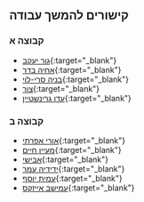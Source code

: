 ## קישורים להמשך עבודה

### קבוצה א
- [גור יעקב](https://jsfiddle.net/rb8L965v/2/){:target="_blank"}
- [אחיה בדר](https://jsfiddle.net/hyev4L0f/5/){:target="_blank"}
- [בניה סרי-לוי](https://jsfiddle.net/jvbdax7p/18/){:target="_blank"}
- [צור](https://jsfiddle.net/ef9wxpoj/5/){:target="_blank"}
- [עדו גרינשטיין](https://jsfiddle.net/ohvcgf2s/117/){:target="_blank"}

### קבוצה ב
- [אורי אפרתי](https://jsfiddle.net/w9gbfLpa/2/){:target="_blank"}
- [מעיין חיים](https://jsfiddle.net/xc6y7uq1/10/){:target="_blank"}
- [אבישי](https://jsfiddle.net/d0k35bhf/21/){:target="_blank"}
- [ידידיה עמר](https://jsfiddle.net/uqxjf71v/12/){:target="_blank"}
- [עמית יוסף](https://jsfiddle.net/q9bg2fok/6/){:target="_blank"}
- [עמישב אייזקס](https://jsfiddle.net/38zd29mw/10/){:target="_blank"}